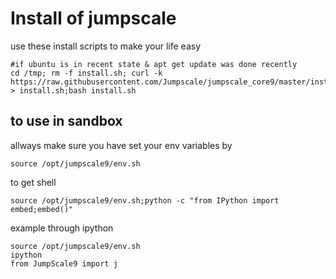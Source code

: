 Install of jumpscale
=====================

use these install scripts to make your life easy

```
#if ubuntu is in recent state & apt get update was done recently
cd /tmp; rm -f install.sh; curl -k https://raw.githubusercontent.com/Jumpscale/jumpscale_core9/master/install/install.sh > install.sh;bash install.sh

```

to use in sandbox
-----------------
allways make sure you have set your env variables by
```
source /opt/jumpscale9/env.sh
```

to get shell
```
source /opt/jumpscale9/env.sh;python -c "from IPython import embed;embed()"
```

example through ipython
```
source /opt/jumpscale9/env.sh
ipython
from JumpScale9 import j
```
